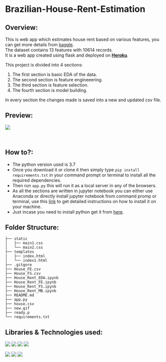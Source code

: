 # Brazilian-House-Rent-Estimation

## Overview:<br/>
This is web app which estimates house rent based on various features, you can get more details from [kaggle](https://www.kaggle.com/rubenssjr/brasilian-houses-to-rent).
<br/>
The dataset contains 13 features with 10614 records.</br>
It is a web app created using flask and deployed on **[Heroku](https://flask-mp4.herokuapp.com/)**.<br/>

This project is divided into 4 sections:
1) The first section is basic EDA of the data.
2) The second section is feature engineeering.
3) The third section is feature selection.
4) The fourth section is model building.

In every section the changes made is saved into a new and updated csv file.</br>


## Preview:

![](new.gif)

</br>


## How to?:
- The python version used is 3.7
- Once you download it or clone it then simply type `pip install requirements.txt` in your command prompt or terminal to install all the required dependencies.
- Then run `app.py` this will run it as a local server in any of the browsers.</br>
- As all the sections are written in jupyter notebook you can either use Anaconda or directly install jupyter notebook from command promp or terminal, use this [link](https://www.geeksforgeeks.org/how-to-install-jupyter-notebook-in-windows/) to get detailed instructions on how to install it on your machine.
- Just incase you need to install python get it from [here](https://www.python.org/downloads/).

## Folder Structure:

```
├── static
│   ├── main1.css
│   └── main2.css
├── templates
|   ├── index.html
│   └── index1.html
├── .gitgore
├── House_FE.csv
├── House_FS.csv
├── House_Rent_EDA.ipynb
├── House_Rent_FE.ipynb
├── House_Rent_FS.ipynb
├── House_Rent_MB.ipynb
├── README.md
├── app.py
├── house.csv
├── new.gif
├── ready.p
└── requirements.txt
```

## Libraries & Technologies used:

![](https://www.vectorlogo.zone/logos/numpy/numpy-icon.svg)    ![](https://upload.wikimedia.org/wikipedia/commons/thumb/2/22/Pandas_mark.svg/180px-Pandas_mark.svg.png) ![](https://www.vectorlogo.zone/logos/w3_html5/w3_html5-ar21.svg) 
![](https://www.vectorlogo.zone/logos/python/python-official.svg)

![](https://www.vectorlogo.zone/logos/pocoo_flask/pocoo_flask-official.svg)  ![](https://upload.wikimedia.org/wikipedia/commons/thumb/0/05/Scikit_learn_logo_small.svg/200px-Scikit_learn_logo_small.svg.png) ![](https://cdn.iconscout.com/icon/free/png-256/azure-1868965-1583129.png)


